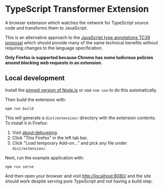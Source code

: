 # TypeScript Transformer Extension

A browser extension which watches the network for TypeScript source code and transforms
them to JavaScript.

This is an alternative approach to the
[JavaScript type annotations TC39 proposal](https://github.com/tc39/proposal-type-annotations/)
which should provide many of the same technical benefits without requiring changes to
the language specification.

**Only Firefox is supported because Chrome has some ludicrous policies around blocking
web requests in an extension.**

## Local development

Install the [pinned version of Node.js](/.nvmrc) or use `nvm use` to do this
automatically.

Then build the extension with:

```shell
npm run build
```

This will generate a `dist/extension/` directory with the extension contents. To install
it in Firefox:

1.  Visit [about:debugging](chrome://extensions).
1.  Click "This Firefox" in the left tab bar.
1.  Click "Load temporary Add-on..." and pick any file under `dist/extension/`.

Next, run the example application with:

```shell
npm run serve
```

And then open your browser and visit [http://localhost:8080/](http://localhost:8080)
and the site should work despite serving pure TypeScript and not having a build step.
